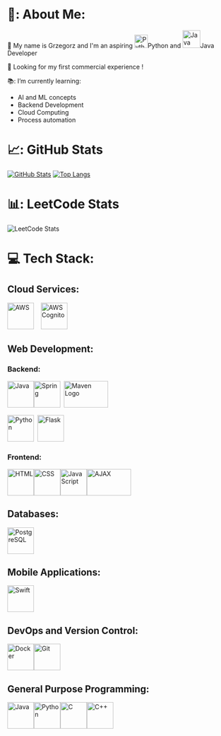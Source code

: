 # 💬: About Me:
:wave: My name is Grzegorz and I'm an aspiring 
<img src="https://img.icons8.com/color/48/000000/python.png" alt="Python" width="30" height="30"/>Python 
and 
<img src="https://img.icons8.com/color/48/000000/java-coffee-cup-logo.png" alt="Java" width="40" height="40"/>Java Developer<br>

👀 Looking for my first commercial experience !<br>

📚: I’m currently learning:<br>
  * AI and ML concepts
  * Backend Development
  * Cloud Computing
  * Process automation


# 📈: GitHub Stats
[![GitHub Stats](https://github-readme-stats-sigma-five.vercel.app/api?username=Atrolide&theme=nord&show_icons=true&line_height=20)](https://github.com/Atrolide)
[![Top Langs](https://github-readme-stats.vercel.app/api/top-langs/?username=Atrolide&theme=nord&layout=compact&line_height=10)](https://github.com/Atrolide/github-readme-language-stats)
<br>

# 📊: LeetCode Stats
![LeetCode Stats](https://leetcard.jacoblin.cool/Atrolide?theme=nord&font=Share)




# 💻 Tech Stack:

## Cloud Services:
<img src="https://img.icons8.com/color/48/000000/amazon-web-services.png" alt="AWS" width="60" height="60"/> &nbsp;&nbsp;&nbsp;<img src="https://brandslogos.com/wp-content/uploads/images/large/aws-cognito-logo.png" alt="AWS Cognito" width="60" height="60"/>

## Web Development:
### Backend:
<img src="https://img.icons8.com/color/48/000000/java-coffee-cup-logo.png" alt="Java" width="60" height="60"/><img src="https://img.icons8.com/color/48/000000/spring-logo.png" alt="Spring" width="60" height="60"/>&nbsp;&nbsp;<img src="https://maven.apache.org/images/maven-logo-white-on-black.png" alt="Maven Logo" width="100" height="60"/> <br>

<img src="https://img.icons8.com/color/48/000000/python.png" alt="Python" width="60" height="60"/>&nbsp;&nbsp;<img src="https://img.icons8.com/ios-filled/48/FFFFFF/flask.png" alt="Flask" width="60" height="60"/>

### Frontend:
<img src="https://img.icons8.com/color/48/000000/html-5.png" alt="HTML" width="60" height="60"/><img src="https://img.icons8.com/color/48/000000/css3.png" alt="CSS" width="60" height="60"/><img src="https://img.icons8.com/color/48/000000/javascript.png" alt="JavaScript" width="60" height="60"/><img src="https://upload.wikimedia.org/wikipedia/commons/thumb/a/a1/AJAX_logo_by_gengns.svg/2560px-AJAX_logo_by_gengns.svg.png" alt="AJAX" width="100" height="60"/>

## Databases:
<img src="https://www.postgresql.org/media/img/about/press/elephant.png" alt="PostgreSQL" width="60" height="60"/>

## Mobile Applications:
<img src="https://img.icons8.com/color/48/000000/swift.png" alt="Swift" width="60" height="60"/>

## DevOps and Version Control:
<img src="https://img.icons8.com/color/48/000000/docker.png" alt="Docker" width="60" height="60"/><img src="https://img.icons8.com/color/48/000000/git.png" alt="Git" width="60" height="60"/>

## General Purpose Programming:
<img src="https://img.icons8.com/color/48/000000/java-coffee-cup-logo.png" alt="Java" width="60" height="60"/><img src="https://img.icons8.com/color/48/000000/python.png" alt="Python" width="60" height="60"/><img src="https://img.icons8.com/color/48/000000/c-programming.png" alt="C" width="60" height="60"/><img src="https://img.icons8.com/color/48/000000/c-plus-plus-logo.png" alt="C++" width="60" height="60"/>


